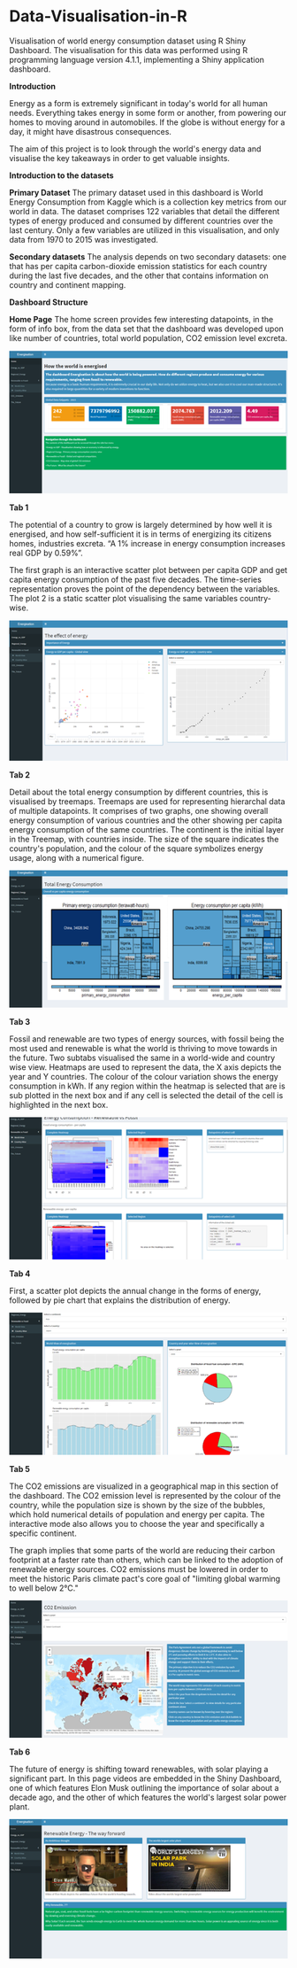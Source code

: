 # Data-Visualisation-in-R
Visualisation of world energy consumption dataset using R Shiny Dashboard. 
The visualisation for this data was performed using R programming language version 4.1.1, implementing a Shiny application dashboard.


**Introduction**

Energy as a form is extremely significant in today's world for all human needs. Everything takes energy in some form or another, from powering our homes to moving around in automobiles. If the globe is without energy for a day, it might have disastrous consequences.

The aim of this project is to look through the world's energy data and visualise the key takeaways in order to get valuable insights.


**Introduction to the datasets**

**Primary Dataset**
The primary dataset used in this dashboard is World Energy Consumption from Kaggle which is a collection key metrics from our world in data. The dataset comprises 122 variables that detail the different types of energy produced and consumed by different countries over the last century.
Only a few variables are utilized in this visualisation, and only data from 1970 to 2015 was investigated.

**Secondary datasets**
The analysis depends on two secondary datasets: one that has per capita carbon-dioxide emission statistics for each country during the last five decades, and the other that contains information on country and continent mapping.



**Dashboard Structure**

**Home Page**
The home screen provides few interesting datapoints, in the form of info box, from the data set that the dashboard was developed upon like number of countries, total world population, CO2 emission level excreta.


![](Images/HomeScreen.png)

**Tab 1**

The potential of a country to grow is largely determined by how well it is energised, and how self-sufficient it is in terms of energizing its citizens homes, industries excreta. “A 1% increase in energy consumption increases real GDP by 0.59%”. 

The first graph is an interactive scatter plot between per capita GDP and get capita energy consumption of the past five decades. The time-series representation proves the point of the dependency between the variables.
The plot 2 is a static scatter plot visualising the same variables country-wise.

![](Images/Tab1.png)


**Tab 2**

Detail about the total energy consumption by different countries, this is visualised by treemaps. Treemaps are used for representing hierarchal data of multiple datapoints. It comprises of two graphs, one showing overall energy consumption of various countries and the other showing per capita energy consumption of the same countries. 
The continent is the initial layer in the Treemap, with countries inside. The size of the square indicates the country's population, and the colour of the square symbolizes energy usage, along with a numerical figure.

![](Images/Tab2.png)


**Tab 3**

Fossil and renewable are two types of energy sources, with fossil being the most used and renewable is what the world is thriving to move towards in the future.
Two subtabs visualised the same in a world-wide and country wise view. Heatmaps are used to represent the data, the X axis depicts the year and Y countries. The colour of the colour variation shows the energy consumption in kWh. If any region within the heatmap is selected that are is sub plotted in the next box and if any cell is selected the detail of the cell is highlighted in the next box.

![](Images/Tab3.png)


**Tab 4**

First, a scatter plot depicts the annual change in the forms of energy, followed by pie chart that explains the distribution of energy.

![](Images/Tab4.png)


**Tab 5**

The CO2 emissions are visualized in a geographical map in this section of the dashboard. The CO2 emission level is represented by the colour of the country, while the population size is shown by the size of the bubbles, which hold numerical details of population and energy per capita. The interactive mode also allows you to choose the year and specifically a specific continent.

The graph implies that some parts of the world are reducing their carbon footprint at a faster rate than others, which can be linked to the adoption of renewable energy sources. CO2 emissions must be lowered in order to meet the historic Paris climate pact's core goal of "limiting global warming to well below 2°C."

![](Images/Tab5.png)


**Tab 6**

The future of energy is shifting toward renewables, with solar playing a significant part. In this page videos are embedded in the Shiny Dashboard, one of which features Elon Musk outlining the importance of solar about a decade ago, and the other of which features the world's largest solar power plant.

![](Images/Tab7.png)
